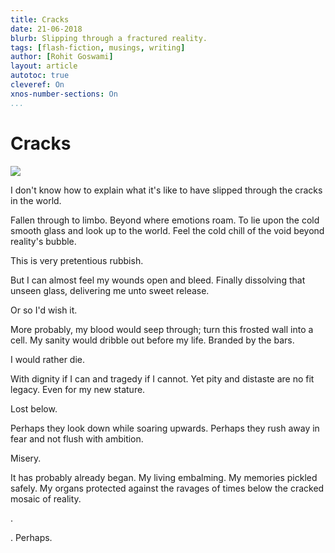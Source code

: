 ```yaml
---
title: Cracks
date: 21-06-2018
blurb: Slipping through a fractured reality.
tags: [flash-fiction, musings, writing]
author: [Rohit Goswami]
layout: article
autotoc: true
cleveref: On
xnos-number-sections: On
...
```


# Cracks

![](/img/cracksWood.jpg)

I don't know how to explain what it's like to have slipped through the cracks in the world.

Fallen through to limbo. Beyond where emotions roam. To lie upon the cold smooth glass and look up to the world. Feel the cold chill of the void beyond reality's bubble.

This is very pretentious rubbish.

But I can almost feel my wounds open and bleed. Finally dissolving that unseen glass, delivering me unto sweet release.

Or so I'd wish it.

More probably, my blood would seep through; turn this frosted wall into a cell. My sanity would dribble out before my life. Branded by the bars.

I would rather die.

With dignity if I can and tragedy if I cannot. Yet pity and distaste are no fit legacy. Even for my new stature.

Lost below.

Perhaps they look down while soaring upwards. Perhaps they rush away in fear and not flush with ambition.

Misery.

It has probably already began. My living embalming. My memories pickled safely. My organs protected against the ravages of times below the cracked mosaic of reality.

.

. Perhaps. 
